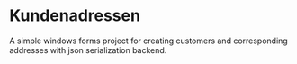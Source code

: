 # Kundenadressen
A simple windows forms project for creating customers and corresponding addresses with json serialization backend.
